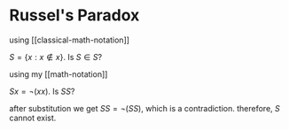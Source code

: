 # Russel's Paradox

using [[classical-math-notation]]

$S = \{x : x \notin x\}$. Is $S \in S$?

using my [[math-notation]]

$S x = \lnot (x x)$. Is $S S$?

after substitution we get $S S = \lnot (S S)$, which is a contradiction. therefore, $S$ cannot exist.
